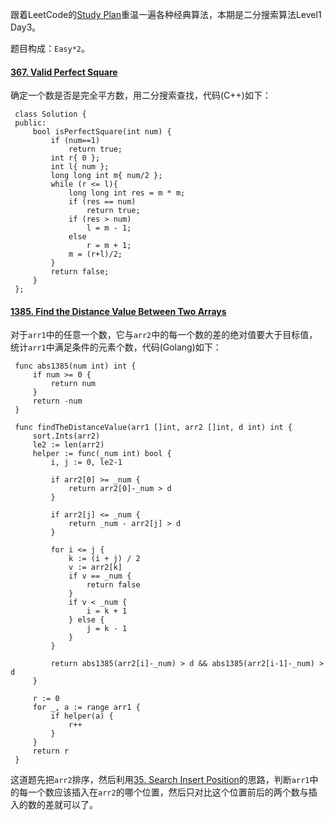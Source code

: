 跟着LeetCode的[Study Plan](https://leetcode.com/study-plan/)重温一遍各种经典算法，本期是二分搜索算法Level1 Day3。

题目构成：`Easy*2`。

#### [367. Valid Perfect Square](https://leetcode.com/problems/valid-perfect-square/)

确定一个数是否是完全平方数，用二分搜索查找，代码(C++)如下：
   ```
    class Solution {
    public:
        bool isPerfectSquare(int num) {
            if (num==1)
                return true;
            int r{ 0 };
            int l{ num };
            long long int m{ num/2 };
            while (r <= l){
                long long int res = m * m;
                if (res == num)
                    return true;
                if (res > num)
                    l = m - 1;
                else
                    r = m + 1;
                m = (r+l)/2;
            }
            return false;
        }
    };
   ```
#### [1385. Find the Distance Value Between Two Arrays](https://leetcode.com/problems/find-the-distance-value-between-two-arrays/)

对于`arr1`中的任意一个数，它与`arr2`中的每一个数的差的绝对值要大于目标值，统计`arr1`中满足条件的元素个数，代码(Golang)如下：
   ```
    func abs1385(num int) int {
        if num >= 0 {
            return num
        }
        return -num
    }

    func findTheDistanceValue(arr1 []int, arr2 []int, d int) int {
        sort.Ints(arr2)
        le2 := len(arr2)
        helper := func(_num int) bool {
            i, j := 0, le2-1

            if arr2[0] >= _num {
                return arr2[0]-_num > d 
            }
            
            if arr2[j] <= _num {
                return _num - arr2[j] > d
            }

            for i <= j {
                k := (i + j) / 2
                v := arr2[k]
                if v == _num {
                    return false
                }
                if v < _num {
                    i = k + 1
                } else {
                    j = k - 1
                }
            }
    
            return abs1385(arr2[i]-_num) > d && abs1385(arr2[i-1]-_num) > d
        }

        r := 0
        for _, a := range arr1 {
            if helper(a) {
                r++
            }
        }
        return r
    }
   ```
这道题先把`arr2`排序，然后利用[35. Search Insert Position](https://leetcode.com/problems/search-insert-position/)的思路，判断`arr1`中的每一个数应该插入在`arr2`的哪个位置，然后只对比这个位置前后的两个数与插入的数的差就可以了。